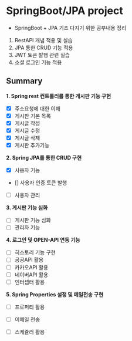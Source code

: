 # SpringBoot/JPA project

* SpringBoot + JPA 기초 다지기 위한 공부내용 정리
1. RestAPI 개념 적용 및 실습
2. JPA 통한 CRUD 기능 적용
3. JWT 토큰 발행 관련 실습
4. 소셜 로그인 기능 적용  

## Summary
**1. Spring rest 컨트롤러를 통한 게시판 기능 구현**
- [x] 주소요청에 대한 이해
- [x] 게시판 기본 목록
- [x] 게시글 작성
- [x] 게시글 수정
- [x] 게시글 삭제
- [x] 게시판 추가기능

**2. Spring JPA를 통한 CRUD 구현**
- [x] 사용자 기능
- [] 사용자 인증 토큰 발행
- [ ] 사용자 관리

**3. 게시판 기능 심화**
- [ ] 게시판 기능 심화
- [ ] 관리자 기능

**4. 로그인 및 OPEN-API 연동 기능**
- [ ] 히스토리 기능 구현
- [ ] 공공API 활용
- [ ] 카카오API 활용
- [ ] 네이버API 활용
- [ ] 인터셉터 활용

**5. Spring Properties 설정 및 메일전송 구현**
- [ ] 프로퍼티 활용
- [ ] 이메일 전송
- [ ] 스케쥴러 활용

